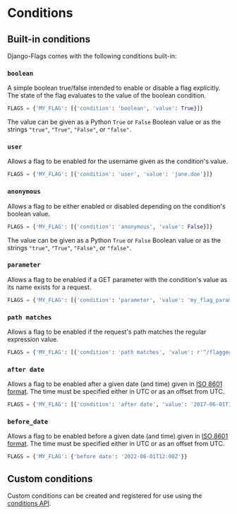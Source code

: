 # Conditions

## Built-in conditions

Django-Flags comes with the following conditions built-in:

### `boolean`

A simple boolean true/false intended to enable or disable a flag explicitly. The state of the flag evaluates to the value of the boolean condition.

```python
FLAGS = {'MY_FLAG': [{'condition': 'boolean', 'value': True}]}
```

The value can be given as a Python `True` or `False` Boolean value or as the strings `"true"`, `"True"`, `"False"`, or `"false"`.

### `user`

Allows a flag to be enabled for the username given as the condition's value.

```python
FLAGS = {'MY_FLAG': [{'condition': 'user', 'value': 'jane.doe'}]}
```

### `anonymous`

Allows a flag to be either enabled or disabled depending on the condition's boolean value.

```python
FLAGS = {'MY_FLAG': [{'condition': 'anonymous', 'value': False}]}
```

The value can be given as a Python `True` or `False` Boolean value or as the strings `"true"`, `"True"`, `"False"`, or `"false"`.

### `parameter`

Allows a flag to be enabled if a GET parameter with the condition's value as its name exists for a request.

```python
FLAGS = {'MY_FLAG': [{'condition': 'parameter', 'value': 'my_flag_param'}]}
```

### `path matches`

Allows a flag to be enabled if the request's path matches the regular expression value.

```python
FLAGS = {'MY_FLAG': [{'condition': 'path matches', 'value': r'^/flagged/path'}]}
```

### `after date`

Allows a flag to be enabled after a given date (and time) given in [ISO 8601 format](https://en.wikipedia.org/wiki/ISO_8601). The time must be specified either in UTC or as an offset from UTC.

```python
FLAGS = {'MY_FLAG': [{'condition': 'after date', 'value': '2017-06-01T12:00Z'}]}
```

### `before_date`

Allows a flag to be enabled before a given date (and time) given in [ISO 8601 format](https://en.wikipedia.org/wiki/ISO_8601). The time must be specified either in UTC or as an offset from UTC.

```python
FLAGS = {'MY_FLAG': {'before date': '2022-06-01T12:00Z'}}
```

## Custom conditions

Custom conditions can be created and registered for use using the [conditions API](api/conditions).

